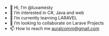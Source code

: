 - 👋 Hi, I’m @luxamesty
- 👀 I’m interested in C#, Java and web 
- 🌱 I’m currently learning LARAVEL 
- 💞️ I’m looking to collaborate on Larave Projects
- 📫 How to reach me auralcomm@gmail.com

<!---
luxamesty/luxamesty is a ✨ special ✨ repository because its `README.md` (this file) appears on your GitHub profile.
You can click the Preview link to take a look at your changes.
--->
